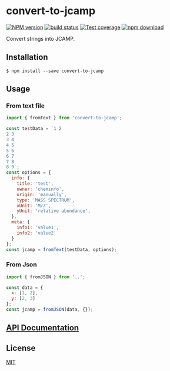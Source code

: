# convert-to-jcamp

[![NPM version][npm-image]][npm-url]
[![build status][travis-image]][travis-url]
[![Test coverage][codecov-image]][codecov-url]
[![npm download][download-image]][download-url]

Convert strings into JCAMP.

## Installation

`$ npm install --save convert-to-jcamp`

## Usage

### From text file

```js
import { fromText } from 'convert-to-jcamp';

const testData = `1 2
2 3
3 4
4 5
5 6
6 7
7 8
8 9`;
const options = {
  info: {
    title: 'test',
    owner: 'cheminfo',
    origin: 'manually',
    type: 'MASS SPECTRUM',
    xUnit: 'M/Z',
    yUnit: 'relative abundance',
  },
  meta: {
    info1: 'value1',
    info2: 'value2'
  }
};
const jcamp = fromText(testData, options);
```

### From Json

```js
import { fromJSON } from '..';

const data = {
  x: [1, 2],
  y: [2, 3]
};
const jcamp = fromJSON(data, {});
```

## [API Documentation](https://cheminfo-js.github.io/convert-to-jcamp/)

## License

[MIT](./LICENSE)

[npm-image]: https://img.shields.io/npm/v/convert-to-jcamp.svg?style=flat-square
[npm-url]: https://npmjs.org/package/convert-to-jcamp
[travis-image]: https://img.shields.io/travis/cheminfo-js/convert-to-jcamp/master.svg?style=flat-square
[travis-url]: https://travis-ci.org/cheminfo-js/convert-to-jcamp
[codecov-image]: https://img.shields.io/codecov/c/github/cheminfo-js/convert-to-jcamp.svg?style=flat-square
[codecov-url]: https://codecov.io/gh/cheminfo-js/convert-to-jcamp
[download-image]: https://img.shields.io/npm/dm/convert-to-jcamp.svg?style=flat-square
[download-url]: https://npmjs.org/package/convert-to-jcamp
